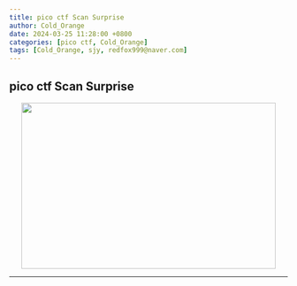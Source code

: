 ```yaml
---
title: pico ctf Scan Surprise
author: Cold_Orange
date: 2024-03-25 11:28:00 +0800
categories: [pico ctf, Cold_Orange]
tags: [Cold_Orange, sjy, redfox999@naver.com]
---
```


## pico ctf Scan Surprise

<p align="center">
  <img width="460" height="300" src="https://blogfiles.pstatic.net/MjAyNDAzMjVfOSAg/MDAxNzExMzUxMTAyMjQx.VN7GwU1RVJa5fSjRfczW4LhIftV_TFotQSy7uU9t5LIg.hH706m4IjeQRqK4-tAdT1RPgqDEF7OFStt319K2Awkkg.JPEG/Scan_Surprise.JPG">
</p>

---
